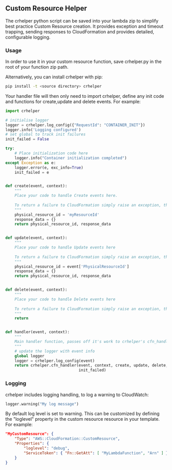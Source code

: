 ## Custom Resource Helper
The crhelper python script can be saved into your lambda zip to simplify best practice Custom Resource creation. It provides exception and timeout trapping, sending responses to CloudFormation and provides detailed, configurable logging.

### Usage
In order to use it in your custom resource function, save crhelper.py in the root of your function zip path. 

Alternatively, you can install crhelper with pip:

```bash
pip install -t <source directory> crhelper
```

Your handler file will then only need to import crhelper, define any init code and functions for create,update and delete events. For example:


```python
import crhelper

# initialise logger
logger = crhelper.log_config({"RequestId": "CONTAINER_INIT"})
logger.info('Logging configured')
# set global to track init failures
init_failed = False

try:
    # Place initialization code here
    logger.info("Container initialization completed")
except Exception as e:
    logger.error(e, exc_info=True)
    init_failed = e


def create(event, context):
    """
    Place your code to handle Create events here.
    
    To return a failure to CloudFormation simply raise an exception, the exception message will be sent to CloudFormation Events.
    """
    physical_resource_id = 'myResourceId'
    response_data = {}
    return physical_resource_id, response_data


def update(event, context):
    """
    Place your code to handle Update events here
    
    To return a failure to CloudFormation simply raise an exception, the exception message will be sent to CloudFormation Events.
    """
    physical_resource_id = event['PhysicalResourceId']
    response_data = {}
    return physical_resource_id, response_data


def delete(event, context):
    """
    Place your code to handle Delete events here
    
    To return a failure to CloudFormation simply raise an exception, the exception message will be sent to CloudFormation Events.
    """
    return


def handler(event, context):
    """
    Main handler function, passes off it's work to crhelper's cfn_handler
    """
    # update the logger with event info
    global logger
    logger = crhelper.log_config(event)
    return crhelper.cfn_handler(event, context, create, update, delete, logger,
                                init_failed)
```

### Logging
crhelper includes logging handling, to log a warning to CloudWatch:

```python
logger.warning("My log message")
```

By default log level is set to warning. This can be customized by defining the "loglevel" property in the custom resource resource in your template. For example:
```json
"MyCustomResource": {
    "Type": "AWS::CloudFormation::CustomResource",
    "Properties": {
        "loglevel": "debug",
        "ServiceToken": { "Fn::GetAtt": [ "MyLambdaFunction", "Arn" ] }
    }
}
```
